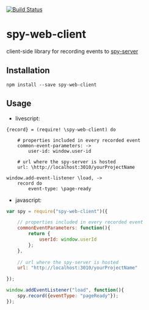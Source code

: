 [![Build Status](https://travis-ci.org/Pipend/spy-web-client.svg)](https://travis-ci.org/Pipend/spy-web-client)

# spy-web-client
client-side library for recording events to [spy-server](https://github.com/pipend/spy-server)

## Installation
`npm install --save spy-web-client`

## Usage
* livescript:
```livescript
{record} = (require! \spy-web-client) do 

    # properties included in every recorded event
    common-event-parameters: ->
        user-id: window.user-id 

    # url where the spy-server is hosted
    url: \http://localhost:3010/yourProjectName 

window.add-event-listener \load, ->
    record do 
        event-type: \page-ready
```

* javascript:
```javascript
var spy = require("spy-web-client")({

    // properties included in every recorded event
    commonEventParameters: function(){
        return {
            userId: window.userId
        };
    },
    
    // url where the spy-server is hosted
    url: "http://localhost:3010/yourProjectName" 

});

window.addEventListener("load", function(){
    spy.record({eventType: "pageReady"});
});
```


